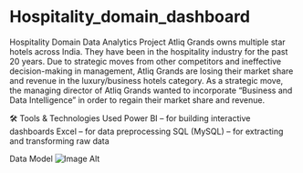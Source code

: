 # Hospitality_domain_dashboard
Hospitality Domain Data Analytics Project
Atliq Grands owns multiple star hotels across India. They have been in the hospitality industry for the past 20 years. Due to strategic moves from other competitors and ineffective decision-making in management, Atliq Grands are losing their market share and revenue in the luxury/business hotels category. As a strategic move, the managing director of Atliq Grands wanted to incorporate “Business and Data Intelligence” in order to regain their market share and revenue.

🛠️ Tools & Technologies Used
Power BI – for building interactive dashboards
Excel – for data preprocessing
SQL (MySQL) – for extracting and transforming raw data

Data Model
 ![Image Alt]()






